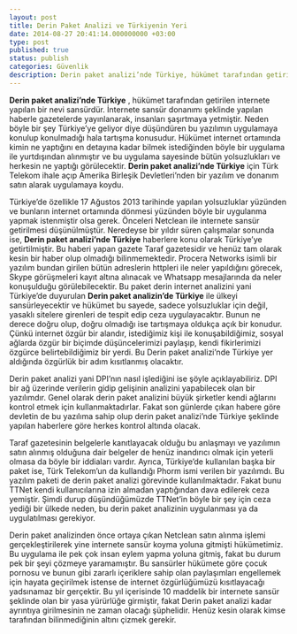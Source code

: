 ```yaml
---
layout: post
title: Derin Paket Analizi ve Türkiyenin Yeri
date: 2014-08-27 20:41:14.000000000 +03:00
type: post
published: true
status: publish
categories: Güvenlik
description: Derin paket analizi’nde Türkiye, hükümet tarafından getirilen internete yapılan bir nevi sansürdür. İnternete sansür donanımı şeklinde yapılan
---
```

**Derin paket analizi’nde Türkiye** , hükümet tarafından getirilen internete yapılan bir nevi sansürdür. İnternete sansür donanımı şeklinde yapılan haberle gazetelerde yayınlanarak, insanları şaşırtmaya yetmiştir. Neden böyle bir şey Türkiye’ye geliyor diye düşündüren bu yazılımın uygulamaya konulup konulmadığı hala tartışma konusudur. Hükümet internet ortamında kimin ne yaptığını en detayına kadar bilmek istediğinden böyle bir uygulama ile yurtdışından alınmıştır ve bu uygulama sayesinde bütün yolsuzlukları ve herkesin ne yaptığı görülecektir. **Derin paket analizi’nde Türkiye** için Türk Telekom ihale açıp Amerika Birleşik Devletleri’nden bir yazılım ve donanım satın alarak uygulamaya koydu.

Türkiye’de özellikle 17 Ağustos 2013 tarihinde yapılan yolsuzluklar yüzünden ve bunların internet ortamında dönmesi yüzünden böyle bir uygulanma yapmak istenmiştir olsa gerek. Önceleri Netclean ile internete sansür getirilmesi düşünülmüştür. Neredeyse bir yıldır süren çalışmalar sonunda ise, **Derin paket analizi’nde Türkiye** haberlere konu olarak Türkiye’ye getirtilmiştir. Bu haberi yapan gazete Taraf gazetesidir ve henüz tam olarak kesin bir haber olup olmadığı bilinmemektedir. Procera Networks isimli bir yazılım bundan girilen bütün adreslerin httpleri ile neler yapıldığını görecek, Skype görüşmeleri kayıt altına alınacak ve Whatsapp mesajlarında da neler konuşulduğu görülebilecektir. Bu paket derin internet analizini yani Türkiye’de duyurulan **Derin paket analizin’de Türkiye** ile ülkeyi sansürleyecektir ve hükümet bu sayede, sadece yolsuzluklar için değil, yasaklı sitelere girenleri de tespit edip ceza uygulayacaktır. Bunun ne derece doğru olup, doğru olmadığı ise tartışmaya oldukça açık bir konudur. Çünkü internet özgür bir alandır, istediğimiz kişi ile konuşabildiğimiz, sosyal ağlarda özgür bir biçimde düşüncelerimizi paylaşıp, kendi fikirlerimizi özgürce belirtebildiğimiz bir yerdi. Bu Derin paket analizi’nde Türkiye yer aldığında özgürlük bir adım kısıtlanmış olacaktır.

Derin paket analizi yani DPI’nın nasıl işlediğini ise şöyle açıklayabiliriz. DPI bir ağ üzerinde verilerin gidip gelişinin analizini yapabilecek olan bir yazılımdır. Genel olarak derin paket analizini büyük şirketler kendi ağlarını kontrol etmek için kullanmaktadırlar. Fakat son günlerde çıkan habere göre devletin de bu yazılıma sahip olup derin paket analizi’nde Türkiye şeklinde yapılan haberlere göre herkes kontrol altında olacak.

Taraf gazetesinin belgelerle kanıtlayacak olduğu bu anlaşmayı ve yazılımın satın alınmış olduğuna dair belgeler de henüz inandırıcı olmak için yeterli olmasa da böyle bir iddiaları vardır. Ayrıca, Türkiye’de kullanılan başka bir paket ise, Türk Telekom’un da kullandığı Phorm ismi verilen bir yazılımdı. Bu yazılım paketi de derin paket analizi görevinde kullanılmaktadır. Fakat bunu TTNet kendi kullanıcılarına izin almadan yaptığından dava edilerek ceza yemiştir. Şimdi durup düşündüğümüzde TTNet’in böyle bir şey için ceza yediği bir ülkede neden, bu derin paket analizinin uygulanması ya da uygulatılması gerekiyor.

Derin paket analizinden önce ortaya çıkan Netclean satın alınma işlemi gerçekleştirilerek yine internete sansür koyma yoluna gitmişti hükümetimiz. Bu uygulama ile pek çok insan eylem yapma yoluna gitmiş, fakat bu durum pek bir şeyi çözmeye yaramamıştır. Bu sansürler hükümete göre çocuk pornosu ve bunun gibi zararlı içeriklere sahip olan paylaşımları engellemek için hayata geçirilmek istense de internet özgürlüğümüzü kısıtlayacağı yadsınamaz bir gerçektir. Bu yıl içerisinde 10 maddelik bir internete sansür şeklinde olan bir yasa yürürlüğe girmiştir, fakat Derin paket analizi kadar ayrıntıya girilmesinin ne zaman olacağı şüphelidir. Henüz kesin olarak kimse tarafından bilinmediğinin altını çizmek gerekir.
